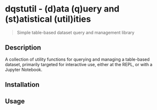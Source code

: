 # dqstutil - (d)ata (q)uery and (st)atistical (util)ities
> Simple table-based dataset query and management library

## Description
A collection of utility functions for querying and managing a table-based dataset, primarily
targeted for interactive use, either at the REPL, or with a Jupyter Notebook.

## Installation
## Usage
